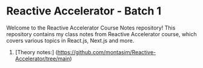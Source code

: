# Reactive Accelerator - Batch 1
Welcome to the Reactive Accelerator Course  Notes repository! This repository contains my class notes from Reactive Accelerator course, which covers various topics in React.js, Next.js and more.
1. [Theory notes:] (https://github.com/montasim/Reactive-Accelerator/tree/main)
